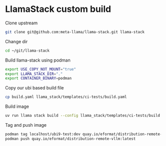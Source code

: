 # LlamaStack custom build

Clone upstream

```bash
git clone git@github.com:meta-llama/llama-stack.git llama-stack
```

Change dir

```bash
cd ~/git/llama-stack
```

Build llama-stack using podman

```bash
export USE_COPY_NOT_MOUNT="true"
export LLAMA_STACK_DIR="."
export CONTAINER_BINARY=podman
```

Copy our ubi based build file

```bash
cp build.yaml llama_stack/templates/ci-tests/build.yaml
```

Build image

```bash
uv run llama stack build --config llama_stack/templates/ci-tests/build.yaml
```

Tag and push image

```bash
podman tag localhost/ubi9-test:dev quay.io/eformat/distribution-remote-vllm:latest
podman push quay.io/eformat/distribution-remote-vllm:latest
```
